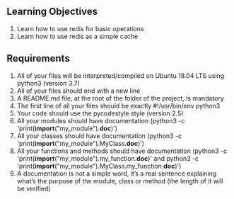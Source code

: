 ## Learning Objectives
1. Learn how to use redis for basic operations
2. Learn how to use redis as a simple cache

## Requirements
1. All of your files will be interpreted/compiled on Ubuntu 18.04 LTS using python3 (version 3.7)
2. All of your files should end with a new line
3. A README.md file, at the root of the folder of the project, is mandatory
4. The first line of all your files should be exactly #!/usr/bin/env python3
5. Your code should use the pycodestyle style (version 2.5)
6. All your modules should have documentation (python3 -c 'print(__import__("my_module").__doc__)')
7. All your classes should have documentation (python3 -c 'print(__import__("my_module").MyClass.__doc__)')
8. All your functions and methods should have documentation (python3 -c 'print(__import__("my_module").my_function.__doc__)' and python3 -c 'print(__import__("my_module").MyClass.my_function.__doc__)')
9. A documentation is not a simple word, it’s a real sentence explaining what’s the purpose of the module, class or method (the length of it will be verified)
